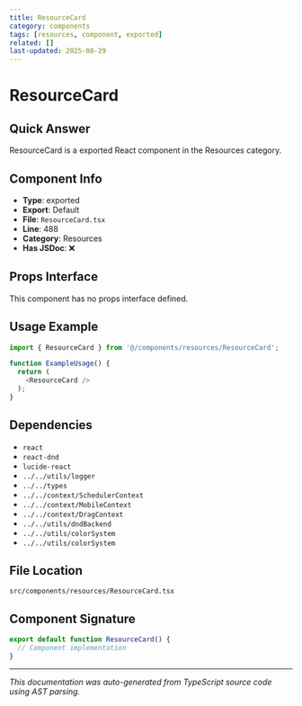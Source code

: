 ```yaml
---
title: ResourceCard
category: components
tags: [resources, component, exported]
related: []
last-updated: 2025-08-29
---
```


# ResourceCard

## Quick Answer
ResourceCard is a exported React component in the Resources category.

## Component Info

- **Type**: exported
- **Export**: Default
- **File**: `ResourceCard.tsx`
- **Line**: 488
- **Category**: Resources
- **Has JSDoc**: ❌

## Props Interface

This component has no props interface defined.

## Usage Example

```typescript
import { ResourceCard } from '@/components/resources/ResourceCard';

function ExampleUsage() {
  return (
    <ResourceCard />
  );
}
```

## Dependencies


- `react`
- `react-dnd`
- `lucide-react`
- `../../utils/logger`
- `../../types`
- `../../context/SchedulerContext`
- `../../context/MobileContext`
- `../../context/DragContext`
- `../../utils/dndBackend`
- `../../utils/colorSystem`
- `../../utils/colorSystem`


## File Location

`src/components/resources/ResourceCard.tsx`

## Component Signature

```typescript
export default function ResourceCard() { 
  // Component implementation
}
```

---

*This documentation was auto-generated from TypeScript source code using AST parsing.*